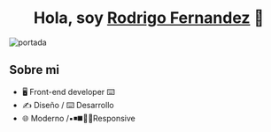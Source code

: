 
<div align="center">
<h1 align="center" color:#6790ca>Hola, soy <a href="https://rodrigofernandez.vercel.app/">Rodrigo Fernandez</a> 👋</h1>
</div>
<img src="https://i.postimg.cc/kXq60NpG/1718925265804.jpg" alt="portada" border="0" height: 50%>

## Sobre mi

- 🖥️ Front-end developer ⌨️
- ✍️ Diseño / ⌨️ Desarrollo
- 🌐 Moderno /▪️◾◼️🔳📲Responsive
